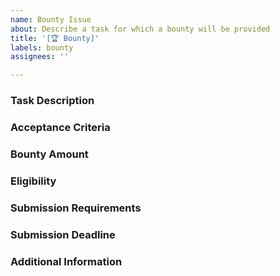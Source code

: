 ```yaml
---
name: Bounty Issue
about: Describe a task for which a bounty will be provided
title: '[🏆 Bounty]'
labels: bounty
assignees: ''

---
```


### Task Description
<!-- A clear and concise description of what the task is. -->

### Acceptance Criteria
<!-- List the requirements that must be met for the task to be considered completed. -->

### Bounty Amount
<!-- State the amount of the bounty. -->

### Eligibility
<!-- Describe who is eligible to claim the bounty and what conditions must be met. -->

### Submission Requirements
<!-- Detail the specific requirements for bounty submissions (e.g., pull request standards, documentation, testing). -->

### Submission Deadline
<!-- State the deadline by which the task must be completed to receive the bounty. -->

### Additional Information
<!-- Provide any other information or resources that would be helpful for completing the task. -->
